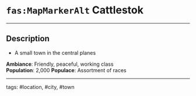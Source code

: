 # `fas:MapMarkerAlt` Cattlestok
---

## Description
- A small town in the central planes

**Ambiance**: Friendly, peaceful, working class  
**Population**: 2,000 
**Populace**: Assortment of races

---
tags: #location, #city, #town